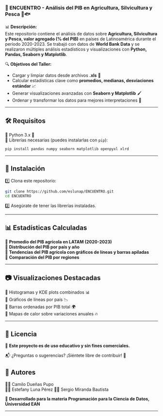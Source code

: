 ### 🏡 ENCUENTRO - Análisis del PIB en Agricultura, Silvicultura y Pesca 🌿🐟  

📊 **Descripción:**  
Este repositorio contiene el análisis de datos sobre **Agricultura, Silvicultura y Pesca, valor agregado (% del PIB)** en países de Latinoamérica durante el período 2020-2023. Se trabajó con datos de **World Bank Data** y se realizaron múltiples análisis estadísticos y visualizaciones con **Python, Pandas, Seaborn y Matplotlib**.  

🔍 **Objetivos del Taller:**  
- Cargar y limpiar datos desde archivos **.xls** 📂  
- Calcular estadísticas clave como **promedios, medianas, desviaciones estándar** 📈  
- Generar visualizaciones avanzadas con **Seaborn y Matplotlib** 🖌  
- Ordenar y transformar los datos para mejores interpretaciones 🔄  

---

## 🛠 Requisitos  

🔹 Python 3.x 🐍  
🔹 Librerías necesarias (puedes instalarlas con `pip`):  
```bash
pip install pandas numpy seaborn matplotlib openpyxl xlrd
```

---

## 🚀 Instalación  

1️⃣ Clona este repositorio:  
```bash
git clone https://github.com/eslunap/ENCUENTRO.git
cd ENCUENTRO
```
2️⃣ Asegúrate de tener las librerías instaladas.   

---

## 📊 Estadísticas Calculadas  

📌 **Promedio del PIB agrícola en LATAM (2020-2023)**  
📌 **Distribución del PIB por país y año**  
📌 **Tendencias del PIB agrícola con gráficos de líneas y barras apiladas**  
📌 **Comparación del PIB por regiones**  

---

## 📷 Visualizaciones Destacadas  

🔹 Histogramas y KDE plots combinados 📊  
🔹 Gráficos de líneas por país 📉  
🔹 Barras ordenadas por PIB total 🌍  
🔹 Mapas de calor sobre variaciones anuales 🔥  

---

## 📜 Licencia  

📌 **Este proyecto es de uso educativo y sin fines comerciales.**  

📬 ¿Preguntas o sugerencias? ¡Siéntete libre de contribuir! 🚀  

## 📌 Autores
👨‍💻 Camilo Dueñas Pupo  
👩‍💻 Estefany Luna Pérez 
👨‍💻 Sergio Miranda Bautista  

📝 **Desarrollado para la materia Programación para la Ciencia de Datos, Universidad EAN**

---
